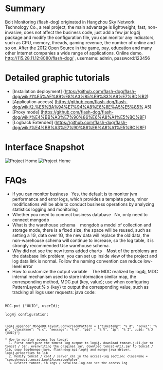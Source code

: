 # Summary 
Bolt Monitoring (flash-dog) originated in Hangzhou Sky Network Technology Co., a real project, the main advantage is lightweight, fast, non-invasive, does not affect the business code, just add a few jar log4j package and modify the configuration file, you can monitor any indicators, such as CPU, memory, threads, gaming revenue, the number of online and so on. After the 2012 Open Source in the game, pay, education and many other Internet companies a wide range of applications.
Online demo, http://115.28.11.12:8080/flash-dog/ , username: admin, password:123456

# Detailed graphic tutorials
* [Installation deployment] (https://github.com/flash-dog/flash-dog/wiki/1%E5%AE%89%E8%A3%85%E9%83%A8%E7%BD%B2)
* [Application access] (https://github.com/flash-dog/flash-dog/wiki/2.%E5%BA%94%E7%94%A8%E6%8E%A5%E5%85% A5)
* [Proxy mode] (https://github.com/flash-dog/flash-dog/wiki/%E4%BB%A3%E7%90%86%E6%A8%A1%E5%BC%8F)
* [Logback Extended] (https://github.com/flash-dog/flash-dog/wiki/%E4%BB%A3%E7%90%86%E6%A8%A1%E5%BC%8F)

# Interface Snapshot
![Project Home](https://raw.githubusercontent.com/flash-dog/flash-dog/master/screenshot/monitor1.jpg)
![Project Home](https://raw.githubusercontent.com/flash-dog/flash-dog/master/screenshot/shouru1.jpg)
# FAQs
* If you can monitor business
  Yes, the default is to monitor jvm performance and error logs, which provides a template pace, minor modifications will be able to conduct business operations by analyzing statistics logging and monitoring
* Whether you need to connect business database
  No, only need to connect mongodb
* What is the warehouse schema
   mongdob a model of collection and storage mode, there is a fixed size, the space will be reused, such as setting a 1G, data over 1G, the new data will replace the old data, the non-warehouse schema will continue to increase, so the log table, it is strongly recommended Use warehouse schema.
* Why did not see the new items added charts
   Most of the problems are the database link problem, you can set up inside view of the project and log data link is normal. Follow the naming convention can reduce low-level error
* How to customize the output variable
   The MDC realized by log4j, MDC internal mechanism used to store information similar map, the corresponding method, MDC.put (key, value); use when configuring PatternLayout:% x {key} to output the corresponding value, such as tracking all logs user requests:
java code:
<Pre> <code class = "java">
MDC.put ("UUID", userId);
</ Code> </ pre>
log4j configuration:
<Pre> <code class = "java">
log4j.appender.MongoDB.layout.ConversionPattern = {"timestamp": "% d", "level": "% p", "className": "% c", "message": "% m", "pid" : "% V", "ip": "% I", uuid: "% X {UUID}"}
</ Code> </ pre>
* How to monitor access log tomcat
  1. First configure the tomcat log output to log4j, download tomcat-juli.jar to tomcat / bin, overwriting the original jar, download tomcat-util.jar to tomcat / lib, copy log4mongo-java, flash-dog-api-log4j and mongo-java-driver, log4j.properties to lib
  2. Modify tomcat / conf / server.xml in the access-log section: className = "com.skymobi.tomcat.Log4JAccessLogValve"
  3. Restart tomcat, in logs / catalina.log can see the access log
